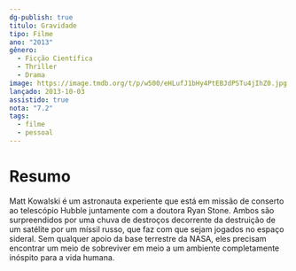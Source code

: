 ```yaml
---
dg-publish: true
titulo: Gravidade
tipo: Filme
ano: "2013"
gênero:
  - Ficção Científica
  - Thriller
  - Drama
image: https://image.tmdb.org/t/p/w500/eHLufJ1bHy4PtEBJdPSTu4jIhZ0.jpg
lançado: 2013-10-03
assistido: true
nota: "7.2"
tags:
  - filme
  - pessoal
---
```

# Resumo
Matt Kowalski é um astronauta experiente que está em missão de conserto ao telescópio Hubble juntamente com a doutora Ryan Stone. Ambos são surpreendidos por uma chuva de destroços decorrente da destruição de um satélite por um míssil russo, que faz com que sejam jogados no espaço sideral. Sem qualquer apoio da base terrestre da NASA, eles precisam encontrar um meio de sobreviver em meio a um ambiente completamente inóspito para a vida humana.
